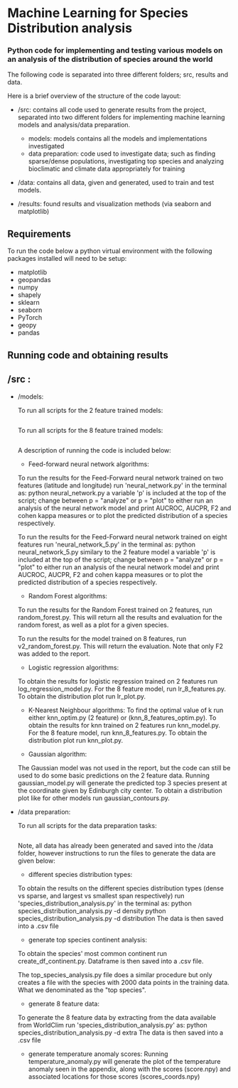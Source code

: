 # Machine Learning for Species Distribution analysis 

### Python code for implementing and testing various models on an analysis of the distribution of species around the world

The following code is separated into three different folders; src, results and data. 

Here is a brief overview of the structure of the code layout:
* /src: contains all code used to generate results from the project, separated into two different folders for implementing machine learning models and analysis/data preparation.
    * models: models contains all the models and implementations investigated
    * data preparation: code used to investigate data; such as finding sparse/dense populations, investigating top species and analyzing bioclimatic and climate data appropriately for training

* /data: contains all data, given and generated, used to train and test models.
* /results: found results and visualization methods (via seaborn and matplotlib)

## Requirements

To run the code below a python virtual environment with the following packages installed will need to be setup:

* matplotlib
* geopandas
* numpy
* shapely
* sklearn
* seaborn
* PyTorch
* geopy
* pandas


## Running code and obtaining results

## /src :

* /models:

    To run all scripts for the 2 feature trained models:

    ```models_2_feature.sh
    ```

    To run all scripts for the 8 feature trained models:

    ```models_8_feature.sh
    ```

    A description of running the code is included below:

    * Feed-forward neural network algorithms:

    To run the results for the Feed-Forward neural network trained on two features (latitude and longitude) run 
    'neural_network.py' in the terminal as:
    python neural_network.py
    a variable 'p' is included at the top of the script; change between p = "analyze" or p = "plot" to either run an analysis of the neural network model and print AUCROC, AUCPR, F2 and cohen kappa measures or to plot the predicted distribution of a species respectively.

    To run the results for the Feed-Forward neural network trained on eight features run 'neural_network_5.py' in the terminal as:
    python neural_network_5.py 
    similary to the 2 feature model a variable 'p' is included at the top of the script; change between p = "analyze" or p = "plot" to either run an analysis of the neural network model and print AUCROC, AUCPR, F2 and cohen kappa measures or to plot the predicted distribution of a species respectively.

    * Random Forest algorithms:

    To run the results for the Random Forest trained on 2 features, run random_forest.py. This will return all the results and evaluation for the random forest, as well as a plot for a given species.

    To run the results for the model trained on 8 features, run v2_random_forest.py. This will return the evaluation. Note that only F2 was added to the report.

    * Logistic regression algorithms:

    To obtain the results for logistic regression trained on 2 features run log_regression_model.py. For the 8 feature model, run lr_8_features.py. To obtain the distribution plot run lr_plot.py.

    * K-Nearest Neighbour algorithms:
    To find the optimal value of k run either knn_optim.py (2 feature) or (knn_8_features_optim.py). To obtain the results for knn trained on 2 features run knn_model.py. For the 8 feature model, run knn_8_features.py. To obtain the distribution plot run knn_plot.py.

    * Gaussian algorithm:

    The Gaussian model was not used in the report, but the code can still be used to do some basic predictions on the 2 feature data. Running gaussian_model.py will generate the predicted top 3 species present at the coordinate given by Edinburgh city center. To obtain a distribution plot like for other models run gaussian_contours.py.


    
* /data preparation:

    To run all scripts for the data preparation tasks:

    ```data_prep.sh
    ```

    Note, all data has already been generated and saved into the /data folder, however instructions to run the files to generate the data are given below:

    * different species distribution types:

    To obtain the results on the different species distribution types (dense vs sparse, and largest vs smallest span respectively) run 'species_distribution_analysis.py' in the terminal as:
    python species_distribution_analysis.py -d density
    python species_distribution_analysis.py -d distribution
    The data is then saved into a .csv file

    * generate top species continent analysis:

    To obtain the species' most common continent run create_df_continent.py. Dataframe is then saved into a .csv file.

    The top_species_analysis.py file does a similar procedure but only creates a file with the species with 2000 data points in the training data. What we denominated as the "top species".

    * generate 8 feature data:

    To generate the 8 feature data by extracting from the data available from WorldClim run 'species_distribution_analysis.py' as:
    python species_distribution_analysis.py -d extra
    The data is then saved into a .csv file

    * generate temperature anomaly scores:
    Running temperature_anomaly.py will generate the plot of the temperature anomaly seen in the appendix, along with the scores (score.npy) and associated locations for those scores (scores_coords.npy)







